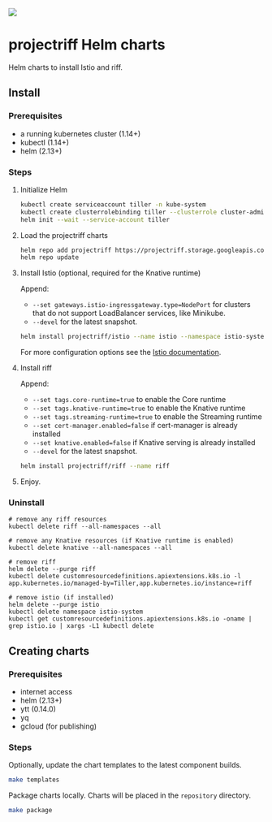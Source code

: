 ![](https://github.com/projectriff/charts/workflows/CI/badge.svg)

# projectriff Helm charts

Helm charts to install Istio and riff.

## Install

### Prerequisites

- a running kubernetes cluster (1.14+)
- kubectl (1.14+)
- helm (2.13+)

### Steps

1. Initialize Helm

   ```sh
   kubectl create serviceaccount tiller -n kube-system
   kubectl create clusterrolebinding tiller --clusterrole cluster-admin --serviceaccount kube-system:tiller
   helm init --wait --service-account tiller
   ```

1. Load the projectriff charts

   ```sh
   helm repo add projectriff https://projectriff.storage.googleapis.com/charts/releases
   helm repo update
   ```

1. Install Istio (optional, required for the Knative runtime)

   Append:

   - `--set gateways.istio-ingressgateway.type=NodePort` for clusters that do not support LoadBalancer services, like Minikube.
   - `--devel` for the latest snapshot.
   
   ```sh
   helm install projectriff/istio --name istio --namespace istio-system --wait
   ```

   For more configuration options see the [Istio documentation](https://archive.istio.io/v1.1/docs/reference/config/installation-options/).

1. Install riff

   Append:

   - `--set tags.core-runtime=true` to enable the Core runtime
   - `--set tags.knative-runtime=true` to enable the Knative runtime
   - `--set tags.streaming-runtime=true` to enable the Streaming runtime
   - `--set cert-manager.enabled=false` if cert-manager is already installed
   - `--set knative.enabled=false` if Knative serving is already installed
   - `--devel` for the latest snapshot.

   ```sh
   helm install projectriff/riff --name riff
   ```

1. Enjoy.

### Uninstall

```
# remove any riff resources
kubectl delete riff --all-namespaces --all

# remove any Knative resources (if Knative runtime is enabled)
kubectl delete knative --all-namespaces --all

# remove riff
helm delete --purge riff
kubectl delete customresourcedefinitions.apiextensions.k8s.io -l app.kubernetes.io/managed-by=Tiller,app.kubernetes.io/instance=riff

# remove istio (if installed)
helm delete --purge istio
kubectl delete namespace istio-system
kubectl get customresourcedefinitions.apiextensions.k8s.io -oname | grep istio.io | xargs -L1 kubectl delete
```

## Creating charts

### Prerequisites

- internet access
- helm (2.13+)
- ytt (0.14.0)
- yq
- gcloud (for publishing)

### Steps

Optionally, update the chart templates to the latest component builds.

```sh
make templates
```

Package charts locally. Charts will be placed in the `repository` directory.

```sh
make package
```
